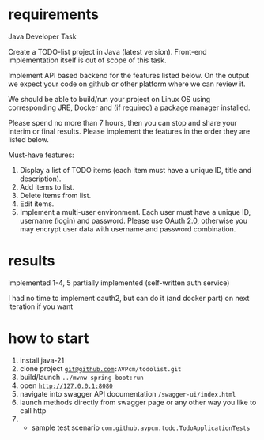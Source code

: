 <h1>requirements</h1>
Java Developer Task

Create a TODO-list project in Java (latest version). Front-end implementation itself is out of
scope of this task.

Implement API based backend for the features listed below. On the output we expect your
code on github or other platform where we can review it.

We should be able to build/run your project on Linux OS using corresponding JRE, Docker
and (if required) a package manager installed.

Please spend no more than 7 hours, then you can stop and share your interim or final
results. Please implement the features in the order they are listed below.

Must-have features:
1. Display a list of TODO items (each item must have a unique ID, title and description).
2. Add items to list.
3. Delete items from list.
4. Edit items.
5. Implement a multi-user environment. Each user must have a unique ID, username
(login) and password. Please use OAuth 2.0, otherwise you may encrypt user data
with username and password combination.

<h1>results</h1>
implemented 1-4, 5 partially implemented (self-written auth service)

I had no time to implement oauth2, but can do it (and docker part) on next iteration if you want

<h1>how to start</h1>

1. install java-21
2. clone project <code>git@github.com:AVPcm/todolist.git</code>
3. build/launch <code>../mvnw spring-boot:run</code>
4. open <code>http://127.0.0.1:8080</code>
5. navigate into swagger API documentation <code>/swagger-ui/index.html</code>
6. launch methods directly from swagger page or any other way you like to call http
7. * sample test scenario <code>com.github.avpcm.todo.TodoApplicationTests</code>